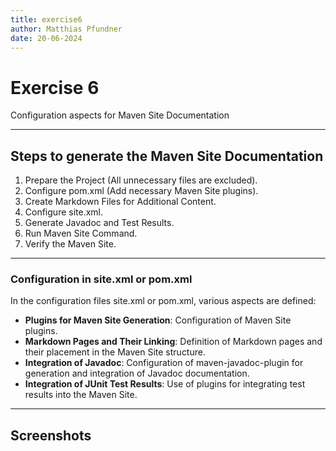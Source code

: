 ```yaml
---
title: exercise6
author: Matthias Pfundner
date: 20-06-2024
---
```


# Exercise 6

Configuration aspects for Maven Site Documentation

---

## Steps to generate the Maven Site Documentation

1. Prepare the Project (All unnecessary files are excluded).
2. Configure pom.xml (Add necessary Maven Site plugins).
3. Create Markdown Files for Additional Content.
4. Configure site.xml.
5. Generate Javadoc and Test Results.
6. Run Maven Site Command.
7. Verify the Maven Site.

---

### Configuration in site.xml or pom.xml

In the configuration files site.xml or pom.xml, various aspects are defined:

- **Plugins for Maven Site Generation**: Configuration of Maven Site plugins.
- **Markdown Pages and Their Linking**: Definition of Markdown pages and their placement in the Maven Site structure.
- **Integration of Javadoc**: Configuration of maven-javadoc-plugin for generation and integration of Javadoc documentation.
- **Integration of JUnit Test Results**: Use of plugins for integrating test results into the Maven Site.

---

## Screenshots
